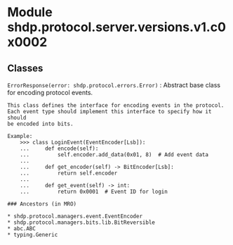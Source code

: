 Module shdp.protocol.server.versions.v1.c0x0002
===============================================

Classes
-------

`ErrorResponse(error: shdp.protocol.errors.Error)`
:   Abstract base class for encoding protocol events.
    
    This class defines the interface for encoding events in the protocol.
    Each event type should implement this interface to specify how it should
    be encoded into bits.
    
    Example:
        >>> class LoginEvent(EventEncoder[Lsb]):
        ...     def encode(self):
        ...         self.encoder.add_data(0x01, 8)  # Add event data
        ...     
        ...     def get_encoder(self) -> BitEncoder[Lsb]:
        ...         return self.encoder
        ...     
        ...     def get_event(self) -> int:
        ...         return 0x0001  # Event ID for login

    ### Ancestors (in MRO)

    * shdp.protocol.managers.event.EventEncoder
    * shdp.protocol.managers.bits.lib.BitReversible
    * abc.ABC
    * typing.Generic